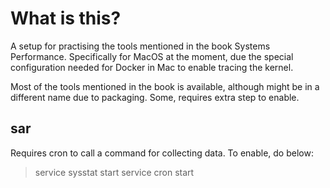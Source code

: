 # What is this?

A setup for practising the tools mentioned in the book Systems Performance. Specifically for MacOS at the moment, due
the special configuration needed for Docker in Mac to enable tracing the kernel.

Most of the tools mentioned in the book is available, although might be in a different name due to packaging. Some,
requires extra step to enable.

## sar

Requires cron to call a command for collecting data. To enable, do below:

> service sysstat start
> service cron start
